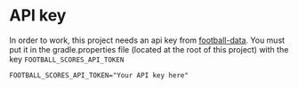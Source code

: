 # API key

In order to work, this project needs an api key from [football-data](http://api.football-data.org/index).
You must put it in the gradle.properties file (located at the root of this project) with the key `FOOTBALL_SCORES_API_TOKEN`

    FOOTBALL_SCORES_API_TOKEN="Your API key here"